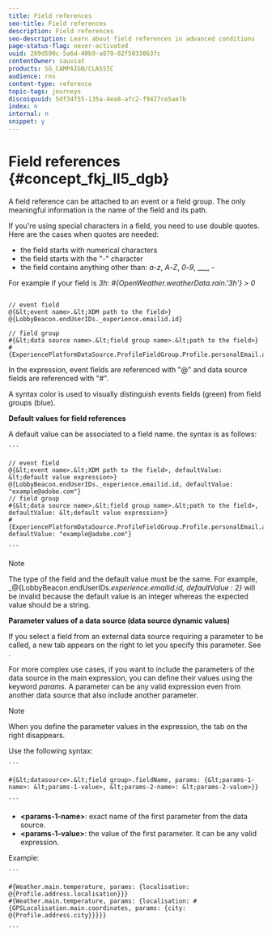 ```yaml
---
title: Field references
seo-title: Field references
description: Field references
seo-description: Learn about field references in advanced conditions
page-status-flag: never-activated
uuid: 269d590c-5a6d-40b9-a879-02f5033863fc
contentOwner: sauviat
products: SG_CAMPAIGN/CLASSIC
audience: rns
content-type: reference
topic-tags: journeys
discoiquuid: 5df34f55-135a-4ea8-afc2-f9427ce5ae7b
index: n
internal: n
snippet: y
---
```



# Field references {#concept_fkj_ll5_dgb}

A field reference can be attached to an event or a field group. The only meaningful information is the name of the field and its path. 

If you're using special characters in a field, you need to use double quotes. Here are the cases when quotes are needed:

* the field starts with numerical characters
* the field starts with the "-" character
* the field contains anything other than: _a_-_z_, _A_-_Z_, _0_-_9_, ___, _-_

For example if your field is _3h_: _#{OpenWeather.weatherData.rain.'3h'} > 0_

 ```

// event field
@{&lt;event name>.&lt;XDM path to the field>}
@{LobbyBeacon.endUserIDs._experience.emailid.id}

// field group
#{&lt;data source name>.&lt;field group name>.&lt;path to the field>}
#{ExperiencePlatformDataSource.ProfileFieldGroup.Profile.personalEmail.address}

 ```

In the expression, event fields are referenced with "@" and data source fields are referenced with "#".

A syntax color is used to visually distinguish events fields (green) from field groups (blue).

**Default values for field references**

A default value can be associated to a field name. the syntax is as follows:

    ```

    // event field
    @{&lt;event name>.&lt;XDM path to the field>, defaultValue: &lt;default value expression>}
    @{LobbyBeacon.endUserIDs._experience.emailid.id, defaultValue: "example@adobe.com"}
    // field group
    #{&lt;data source name>.&lt;field group name>.&lt;path to the field>, defaultValue: &lt;default value expression>}
    #{ExperiencePlatformDataSource.ProfileFieldGroup.Profile.personalEmail.address, defaultValue: "example@adobe.com"}
    
    ```

>[!NOTE]
>
>The type of the field and the default value must be the same. For example, _@{LobbyBeacon.endUserIDs._experience.emailid.id, defaultValue : 2}_ will be invalid because the default value is an integer whereas the expected value should be a string.

**Parameter values of a data source (data source dynamic values)**

If you select a field from an external data source requiring a parameter to be called, a new tab appears on the right to let you specify this parameter. See [](../expression/expressionadvanced.md#concept_uyj_trt_52b).

For more complex use cases, if you want to include the parameters of the data source in the main expression, you can define their values using the keyword _params_. A parameter can be any valid expression even from another data source that also include another parameter.

>[!NOTE]
>
>When you define the parameter values in the expression, the tab on the right disappears.

Use the following syntax:

    ```

    #{&lt;datasource>.&lt;field group>.fieldName, params: {&lt;params-1-name>: &lt;params-1-value>, &lt;params-2-name>: &lt;params-2-value>}}
    
    ```

* **&lt;params-1-name>**: exact name of the first parameter from the data source.
* **&lt;params-1-value>**: the value of the first parameter. It can be any valid expression.

Example:

    ```

    #{Weather.main.temperature, params: {localisation: @{Profile.address.localisation}}}
    #{Weather.main.temperature, params: {localisation: #{GPSLocalisation.main.coordinates, params: {city: @{Profile.address.city}}}}}
    
    ```
